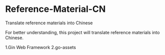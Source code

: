 # Reference-Material-CN
Translate reference materials into Chinese

For better understanding, this project will translate reference materials into Chinese.

1.Gin Web Framework
2.go-assets